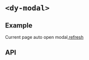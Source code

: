 # `<dy-modal>`

## Example

<gbp-example
  name="dy-modal"
  props='{"header": "Title", "open": true, "@ok": "(evt) => evt.target.open = false", "@close": "(evt) => evt.target.open = false", "@maskclick": "(evt) => evt.target.open = false"}'
  html='<div slot="body">Modal</div>'
  src="https://esm.sh/duoyun-ui/elements/modal">Current page auto open modal,<a href="./modal">refresh</a></gbp-example>

## API

<gbp-api src="/src/elements/modal.ts"></gbp-api>
